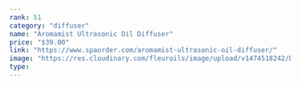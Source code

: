 ```yaml
---
rank: 51
category: "diffuser"
name: "Aromamist Ultrasonic Oil Diffuser"
price: "$39.00"
link: "https://www.spaorder.com/aromamist-ultrasonic-oil-diffuser/"
image: "https://res.cloudinary.com/fleuroils/image/upload/v1474518242/Diffuser/Aromamist.jpg"
type: 
---
```

